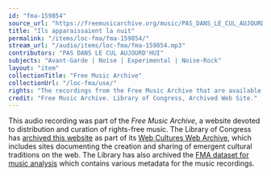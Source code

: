```yaml
---
id: "fma-159854"
source_url: "https://freemusicarchive.org/music/PAS_DANS_LE_CUL_AUJOURDHUI/La_Sue/PAS_DANS_LE_CUL_AUJOURDHUI_-_La_Sue_-_01_Ils_apparaissaient_la_nuit"
title: "Ils apparaissaient la nuit"
permalink: "/items/loc-fma/fma-159854/"
stream_url: "/audio/items/loc-fma/fma-159854.mp3"
contributors: "PAS DANS LE CUL AUJOURD'HUI"
subjects: "Avant-Garde | Noise | Experimental | Noise-Rock"
layout: "item"
collectionTitle: "Free Music Archive"
collectionUrl: "/loc-fma/use/"
rights: "The recordings from the Free Music Archive that are available on Citizen DJ have a CC0 1.0 Universal License (Public Domain Dedication) which means you can copy, modify, distribute and perform the work, even for commercial purposes, all without asking permission."
credit: "Free Music Archive. Library of Congress, Archived Web Site."
---
```


This audio recording was part of the _Free Music Archive_, a website devoted to distribution and curation of rights-free music. The Library of Congress has [archived this website](https://www.loc.gov/item/lcwaN0026492/) as part of its [Web Cultures Web Archive](https://www.loc.gov/collections/web-cultures-web-archive/about-this-collection/), which includes sites documenting the creation and sharing of emergent cultural traditions on the web. The Library has also archived the [FMA dataset for music analysis](https://catalog.loc.gov/vwebv/search?searchCode=LCCN&searchArg=2018655052&searchType=1&permalink=y) which contains various metadata for the music recordings.